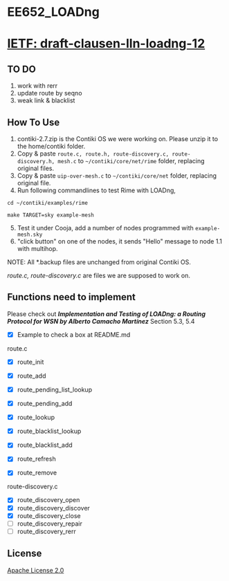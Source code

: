 # EE652_LOADng
[IETF: draft-clausen-lln-loadng-12](https://tools.ietf.org/html/draft-clausen-lln-loadng-12)
============
## TO DO
1. work with rerr
2. update route by seqno
3. weak link & blacklist

## How To Use
1. contiki-2.7.zip is the Contiki OS we were working on. Please unzip it to the home/contiki folder.  
2. Copy & paste `route.c, route.h, route-discovery.c, route-discovery.h, mesh.c` to `~/contiki/core/net/rime` folder, replacing original files.  
3. Copy & paste `uip-over-mesh.c` to  `~/contiki/core/net` folder, replacing original file.  
4. Run following commandlines to test Rime with LOADng,   
 ```  
 cd ~/contiki/examples/rime  
 ```  
 ```
 make TARGET=sky example-mesh
 ```
5. Test it under Cooja, add a number of nodes programmed with `example-mesh.sky` 
6. "click button" on one of the nodes, it sends "Hello" message to node 1.1 with multihop.

NOTE: All *.backup files are unchanged from original Contiki OS.

*route.c, route-discovery.c* are files we are supposed to work on.

## Functions need to implement

Please check out ***Implementation and Testing of LOADng: a Routing Protocol for WSN by Alberto Camacho Martínez*** Section 5.3, 5.4

- [x] Example to check a box at README.md  

route.c  
- [x] route_init  
- [x] route_add  
- [x] route_pending_list_lookup  
- [x] route_pending_add  
- [x] route_lookup  
- [x] route_blacklist_lookup  
- [x] route_blacklist_add  
- [x] route_refresh  
- [x] route_remove  


route-discovery.c  
- [x] route_discovery_open  
- [x] route_discovery_discover  
- [x] route_discovery_close  
- [ ] route_discovery_repair  
- [ ] route_discovery_rerr  

## License
[Apache License 2.0](https://raw.githubusercontent.com/jiahaoliang/EE652_LOADng/master/LICENSE)
